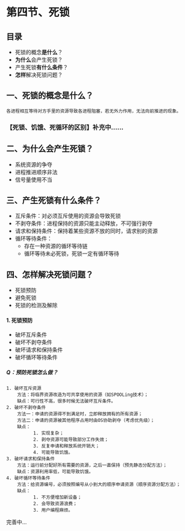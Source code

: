 # 第四节、死锁

## 目录

- 死锁的概念**是什么**？
- **为什么**会产生死锁？
- 产生死锁**有什么条件**？
- **怎样**解决死锁问题？

## 一、死锁的概念是什么？

    各进程相互等待对方手里的资源导致各进程阻塞，若无外力作用，无法向前推进的现象。

### 【死锁、饥饿、死循环的区别】补充中......

## 二、为什么会产生死锁？

- 系统资源的争夺
- 进程推进顺序非法
- 信号量使用不当

## 三、产生死锁有什么条件？

- 互斥条件：对必须互斥使用的资源会导致死锁
- 不剥夺条件：进程保持的资源只能主动释放，不可强行剥夺
- 请求和保持条件：保持着某些资源不放的同时，请求别的资源
- 循环等待条件：
  - 存在一种资源的循环等待链
  - 循环等待未必死锁，死锁一定有循环等待

## 四、怎样解决死锁问题？

- 死锁预防
- 避免死锁
- 死锁的检测及解除

#### 1. 死锁预防

- 破坏互斥条件
- 破坏不剥夺条件
- 破坏请求和保持条件
- 破坏循环等待条件

##### Q：预防死锁怎么做？

    1. 破坏互斥资源
        方法：将临界资源改造为可共享使用的资源（如SPOOLing技术）；
        缺点：可行性不高，很多时候无法破坏互斥条件。
    2. 破坏不剥夺条件
        方法一：申请的资源得不到满足时，立即释放拥有的所有资源；
        方法二：申请的资源被其他程序占用时由OS协助剥夺（考虑优先级）；
        缺点：
              1. 实现复杂；
              2. 剥夺资源可能导致部分工作失效；
              3. 反复申请和释放系统开销大；
              4. 可能导致饥饿。
    3. 破坏请求和保持条件
        方法：运行前分配好所有需要的资源，之后一直保持（预先静态分配方法）；
        缺点：资源利用率低，可能导致饥饿。
    4. 破坏循环等待条件
        方法：给资源编号，必须按照编号从小到大的顺序申请资源（顺序资源分配方法）；
        缺点：
              1. 不方便增加新设备；
              2. 会导致资源浪费；
              3. 用户编程麻烦。

完善中...
